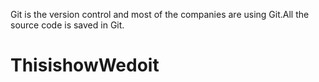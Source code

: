 Git is the version control and most of the companies are using Git.All the source code is saved in Git.








# ThisishowWedoit
